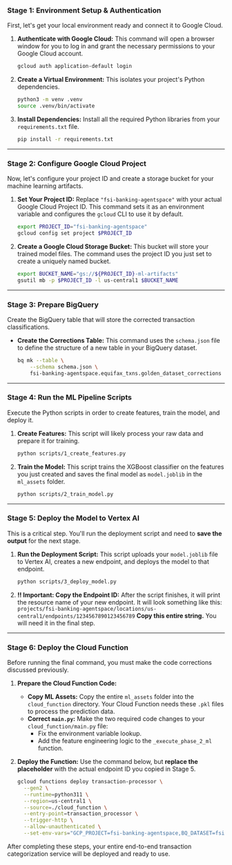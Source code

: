 ### Stage 1: Environment Setup & Authentication

First, let's get your local environment ready and connect it to Google Cloud.

1.  **Authenticate with Google Cloud:** This command will open a browser window for you to log in and grant the necessary permissions to your Google Cloud account.

    ```bash
    gcloud auth application-default login
    ```

2.  **Create a Virtual Environment:** This isolates your project's Python dependencies.

    ```bash
    python3 -m venv .venv
    source .venv/bin/activate
    ```

3.  **Install Dependencies:** Install all the required Python libraries from your `requirements.txt` file.

    ```bash
    pip install -r requirements.txt
    ```

-----

### Stage 2: Configure Google Cloud Project

Now, let's configure your project ID and create a storage bucket for your machine learning artifacts.

1.  **Set Your Project ID:** Replace `"fsi-banking-agentspace"` with your actual Google Cloud Project ID. This command sets it as an environment variable and configures the `gcloud` CLI to use it by default.

    ```bash
    export PROJECT_ID="fsi-banking-agentspace"
    gcloud config set project $PROJECT_ID
    ```

2.  **Create a Google Cloud Storage Bucket:** This bucket will store your trained model files. The command uses the project ID you just set to create a uniquely named bucket.

    ```bash
    export BUCKET_NAME="gs://${PROJECT_ID}-ml-artifacts"
    gsutil mb -p $PROJECT_ID -l us-central1 $BUCKET_NAME
    ```

-----

### Stage 3: Prepare BigQuery

Create the BigQuery table that will store the corrected transaction classifications.

  * **Create the Corrections Table:** This command uses the `schema.json` file to define the structure of a new table in your BigQuery dataset.
    ```bash
    bq mk --table \
        --schema schema.json \
        fsi-banking-agentspace.equifax_txns.golden_dataset_corrections
    ```

-----

### Stage 4: Run the ML Pipeline Scripts

Execute the Python scripts in order to create features, train the model, and deploy it.

1.  **Create Features:** This script will likely process your raw data and prepare it for training.

    ```bash
    python scripts/1_create_features.py
    ```

2.  **Train the Model:** This script trains the XGBoost classifier on the features you just created and saves the final model as `model.joblib` in the `ml_assets` folder.

    ```bash
    python scripts/2_train_model.py
    ```

-----

### Stage 5: Deploy the Model to Vertex AI

This is a critical step. You'll run the deployment script and need to **save the output** for the next stage.

1.  **Run the Deployment Script:** This script uploads your `model.joblib` file to Vertex AI, creates a new endpoint, and deploys the model to that endpoint.

    ```bash
    python scripts/3_deploy_model.py
    ```

2.  **‼️ Important: Copy the Endpoint ID:** After the script finishes, it will print the resource name of your new endpoint. It will look something like this:
    `projects/fsi-banking-agentspace/locations/us-central1/endpoints/1234567890123456789`
    **Copy this entire string.** You will need it in the final step.

-----

### Stage 6: Deploy the Cloud Function

Before running the final command, you must make the code corrections discussed previously.

1.  **Prepare the Cloud Function Code:**

      * **Copy ML Assets:** Copy the entire `ml_assets` folder into the `cloud_function` directory. Your Cloud Function needs these `.pkl` files to process the prediction data.
      * **Correct `main.py`:** Make the two required code changes to your `cloud_function/main.py` file:
          * Fix the environment variable lookup.
          * Add the feature engineering logic to the `_execute_phase_2_ml` function.

2.  **Deploy the Function:** Use the command below, but **replace the placeholder** with the actual endpoint ID you copied in Stage 5.

    ```bash
    gcloud functions deploy transaction-processor \
      --gen2 \
      --runtime=python311 \
      --region=us-central1 \
      --source=./cloud_function \
      --entry-point=transaction_processor \
      --trigger-http \
      --allow-unauthenticated \
      --set-env-vars="GCP_PROJECT=fsi-banking-agentspace,BQ_DATASET=fsi-banking-agentspace.equifax_txns,VERTEX_ML_ENDPOINT_ID=PASTE_YOUR_ENDPOINT_ID_HERE"
    ```

After completing these steps, your entire end-to-end transaction categorization service will be deployed and ready to use.